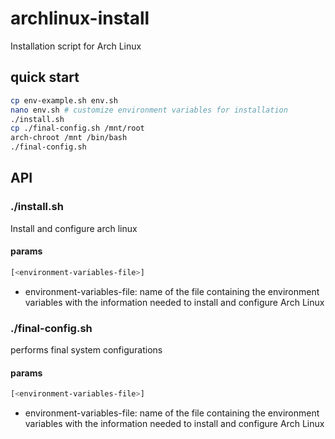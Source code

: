 # archlinux-install
Installation script for Arch Linux

## quick start
```sh
cp env-example.sh env.sh
nano env.sh # customize environment variables for installation
./install.sh
cp ./final-config.sh /mnt/root
arch-chroot /mnt /bin/bash
./final-config.sh
```

## API
### ./install.sh
Install and configure arch linux
#### params
```sh
[<environment-variables-file>]
```

 * environment-variables-file: name of the file containing the environment variables with the information needed to install and configure Arch Linux

### ./final-config.sh
performs final system configurations
#### params
```sh
[<environment-variables-file>]
```

 * environment-variables-file: name of the file containing the environment variables with the information needed to install and configure Arch Linux
